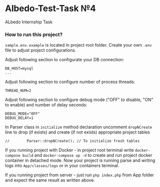# Albedo-Test-Task №4
ALbedo Internship Task 


### How to run this project?
```sample.env.example``` is located in project root folder. Create your own ```.env``` file to adjust project configurations.



Adjust following section to configurate your DB connection:
```
DB_HOST=mysql
...
```


Adjust following section to configure number of process threads:
```
THREAD_NUM=2
```


Adjust following section to configure debug mode ("OFF" to disable, "ON" to enable) and number of delay seconds:
```
DEBUG_MODE="OFF"
DEBUG_DELAY=1
```


In Parser class in ```initialize``` method declaration uncomment ```dropNCreate``` line to drop (if exists) and create (if not exists) appropriate project tables
```
//        Parser::dropNCreate(); // To initialize fresh tables
```


If you running project with Docker - in project root terminal write ```docker-compose build``` and ```docker-compose up -d``` to create and run project docker container in detached mode. Now your project is running parse and writing logs into ```App/classes/logs``` or in your containers terminal.


If you running project from server - just run ```php index.php``` from App folder and expect the same result as written above. 
